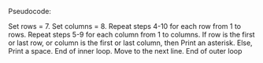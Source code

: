 Pseudocode:

Set rows = 7.
Set columns = 8.
Repeat steps 4-10 for each row from 1 to rows.
Repeat steps 5-9 for each column from 1 to columns.
    If row is the first or last row, or column is the first or last column, then
        Print an asterisk.
    Else,
        Print a space.
End of inner loop.
Move to the next line.
End of outer loop 